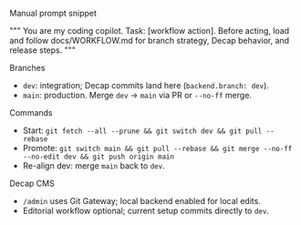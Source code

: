 Manual prompt snippet

"""
You are my coding copilot. Task: [workflow action].
Before acting, load and follow docs/WORKFLOW.md for branch strategy, Decap behavior, and release steps.
"""

Branches
- `dev`: integration; Decap commits land here (`backend.branch: dev`).
- `main`: production. Merge `dev` → `main` via PR or `--no-ff` merge.

Commands
- Start: `git fetch --all --prune && git switch dev && git pull --rebase`
- Promote: `git switch main && git pull --rebase && git merge --no-ff --no-edit dev && git push origin main`
- Re-align dev: merge `main` back to `dev`.

Decap CMS
- `/admin` uses Git Gateway; local backend enabled for local edits.
- Editorial workflow optional; current setup commits directly to `dev`.

